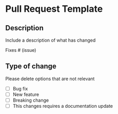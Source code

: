 # Pull Request Template

## Description

Include a description of what has changed

Fixes # (issue)

## Type of change

Please delete options that are not relevant

- [ ] Bug fix
- [ ] New feature
- [ ] Breaking change
- [ ] This changes requires a documentation update
